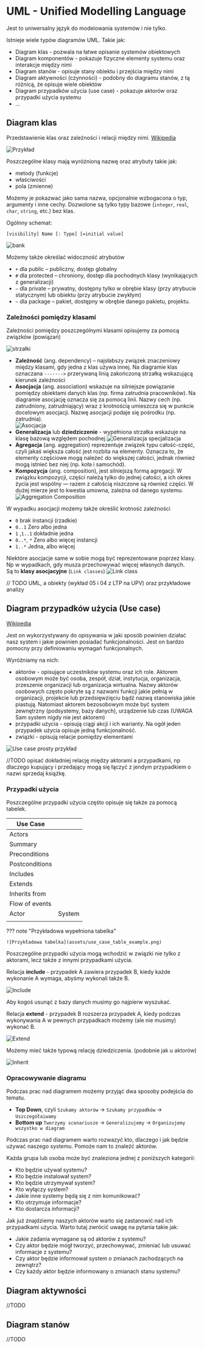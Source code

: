 # UML - Unified Modelling Language

Jest to uniwersalny język do modelowania systemów i nie tylko.

Istnieje wiele typów diagramów UML. Takie jak:

- Diagram klas - pozwala na łatwe opisanie systemów obiektowych
- Diagram komponentów - pokazuje fizyczne elementy systemu oraz interakcje między nimi
- Diagram stanów - opisuje stany obiektu i przejścia między nimi
- Diagram aktywności (czynności) - podobny do diagramu stanów, z tą różnicą, że opisuje wiele obiektów
- Diagram przypadków użycia (use case) - pokazuje aktorów oraz przypadki użycia systemu
- ...

## Diagram klas

Przedstawienie klas oraz zależności i relacji między nimi. [Wikipedia](https://pl.wikipedia.org/wiki/Diagram_klas)

![Przykład](assets/uml_class_diagram_example.png)

Poszczególne klasy mają wyróżnioną nazwę oraz atrybuty takie jak:

- metody (funkcje)
- właściwości
- pola (zmienne)

Możemy je pokazwać jako sama nazwa, opcjonalnie wzbogacona o typ, argumenty i inne cechy. Dozwolone są tylko typy bazowe (`integer`, `real`, `char`, `string`, etc.) bez klas.

Ogólnny schemat:

`[visibility] Name [: Type] [=initial value]`

![bank](assets/uml-BankAccount1.svg.png)

Możemy także określać widoczność atrybutów

- `+` dla public – publiczny, dostęp globalny
- `#` dla protected – chroniony, dostęp dla pochodnych klasy (wynikających z generalizacji)
- `−` dla private – prywatny, dostępny tylko w obrębie klasy (przy atrybucie statycznym) lub obiektu (przy atrybucie zwykłym)
- `~` dla package – pakiet, dostępny w obrębie danego pakietu, projektu.

### Zależności pomiędzy klasami

Zależności pomiędzy poszczególnymi klasami opisujemy za pomocą związków (powiązań)

![strzałki](assets/Uml_classes_relations.svg)

- **Zależność** (ang. dependency) – najsłabszy związek znaczeniowy między klasami, gdy jedna z klas używa innej. Na diagramie klas oznaczana `------->` przerywaną linią zakończoną strzałką wskazującą kierunek zależności
- **Asocjacja** (ang. association) wskazuje na silniejsze powiązanie pomiędzy obiektami danych klas (np. firma zatrudnia pracowników). Na diagramie asocjację oznacza się za pomocą linii. Nazwy cech (np. zatrudniony, zatrudniający) wraz z krotnością umieszcza się w punkcie docelowym asocjacji. Nazwę asocjacji podaje się pośrodku (np. zatrudnia).  
  ![Asocjacja](assets/UML_association_role_example.gif)
- **Generalizacja** lub **dziedziczenie** - wypełniona strzałka wskazuje na klasę bazową względem pochodnej
  ![Generalizacja specjalizacja](assets/uml_generalization_specialization.png)
- **Agregacja** (ang. aggregation) reprezentuje związek typu całość-część, czyli jakaś większa całość jest rozbita na elementy. Oznacza to, że elementy częściowe mogą należeć do większej całości, jednak również mogą istnieć bez niej (np. koła i samochód).
- **Kompozycja** (ang. composition), jest silniejszą formą agregacji. W związku kompozycji, części należą tylko do jednej całości, a ich okres życia jest wspólny — razem z całością niszczone są również części. W dużej mierze jest to kwestia umowna, zależna od danego systemu.  
  ![Aggregation Composition](assets/uml-AggregationAndComposition.svg.png)

W wypadku asocjacji możemy także określić krotność zależności

- `0` brak instancji (rzadkie)
- `0..1` Zero albo jedna
- `1` ,`1..1` dokładnie jedna
- `0..*`, `*` Zero albo więcej instancji
- `1..*` Jedna, albo więcej

Niektóre asocjacje same w sobie mogą być reprezentowane poprzez klasy. Np w wypadkach, gdy musza przechowywać więcej własnych danych.  
Są to **klasy asocjacyjne** (`Link classes`)
![Link class](assets/uml_link_classes.png)

// TODO UML, a obiekty (wykład 05 i 04 z LTP na UPV) oraz przykładowe analizy

## Diagram przypadków użycia (Use case)

[Wikipedia](https://pl.wikipedia.org/wiki/Diagram_przypadk%C3%B3w_u%C5%BCycia)

Jest on wykorzystywany do opisywania w jaki sposób powinien działać nasz system i jakie powinien posiadać funkcjonalności. Jest on bardzo pomocny przy definiowaniu wymagań funkcjonalnych.

Wyróżniamy na nich:

- aktorów - opisujące uczestników systemu oraz ich role. Aktorem osobowym może być osoba, zespół, dział, instytucja, organizacja, zrzeszenie organizacji lub organizacja wirtualna. Nazwy aktorów osobowych często pokryte są z nazwami funkcji jakie pełnią w organizacji, projekcie lub przedsięwzięciu bądź nazwą stanowiska jakie piastują. Natomiast aktorem bezosobowym może być system zewnętrzny (podsystemy, bazy danych), urządzenie lub czas (UWAGA Sam system nigdy nie jest aktorem)
- przypadki użycia - opisują ciągi akcji i ich warianty. Na ogół jeden przypadek użycia opisuje jedną funkcjonalność.
- związki - opisują relacje pomiędzy elementami

![Use case prosty przykład](assets/use_case_basic.png)

//TODO opisać dokładniej relację między aktorami a przypadkami, np dlaczego kupujący i przedający mogą się łączyć z jendym przypadkiem o nazwi sprzedaj książkę.

### Przypadki użycia

Poszczególne przypadki użycia częśto opisuje się także za pomocą tabelek.

| Use Case       |        |
| -------------- | ------ |
| Actors         |        |
| Summary        |        |
| Preconditions  |        |
| Postconditions |        |
| Includes       |        |
| Extends        |        |
| Inherits from  |        |
| Flow of events |        |
| Actor          | System |
|                |        |

??? note "Przykładowa wypełniona tabelka"

    ![Przykładowa tabelka](assets/use_case_table_example.png)


Poszczególne przypadki użycia mogą wchodzić w związki nie tylko z aktorami, lecz także z innymi przypadkami użycia.

Relacja **include** - przypadek A zawiera przypadek B, kiedy każde wykonanie A wymaga, abyśmy wykonali także B.

![Include](assets/use_case_include.png)

Aby kogoś usunąć z bazy danych musimy go najpierw wyszukać.

Relacja **extend** - przypadek B rozszerza przypadek A, kiedy podczas wykonywania A w pewnych przypadkach możemy (ale nie musimy) wykonać B.

![Extend](assets/use_case_extend.png)

Możemy mieć także typową relację dziedziczenia. (podobnie jak u aktorów)

![Inherit](assets/use_case_inheritance.png)

### Opracowywanie diagramu

Podczas prac nad diagramem możemy przyjąć dwa sposoby podejścia do tematu.

- **Top Down**, czyli `Szukamy aktorów` -> `Szukamy przypadków` -> `Uszczegółaiwamy`
- **Bottom up** `Tworzymy scenariusze` -> `Generalizujemy` -> `Organizujemy wszystko w diagram`

Podczas prac nad diagramem warto rozwazyć kto, dlaczego i jak będzie używać naszego systemu. Pomoże nam to znaleźć aktorów.

Każda grupa lub osoba może być znaleziona jednej z poniższych kategorii:

- Kto będzie używał systemu?
- Kto będzie instalował system?
- Kto będzie utrzymywał system?
- Kto wyłączy system?
- Jakie inne systemy będą się z nim komunikować?
- Kto otrzymuje informacje?
- Kto dostarcza informacji?

Jak już znajdziemy naszych aktorów warto się zastanowić nad ich przypadkami użycia. Warto tutaj zwrócić uwagę na pytania takie jak:

- Jakie zadania wymagane są od aktorów z systemu?
- Czy aktor będzie mógł tworzyć, przechowywać, zmieniać lub usuwać informacje z systemu?
- Czy aktor będzie informował system o zmianach zachodzących na zewnątrz?
- Czy każdy aktor będzie informowany o zmianach stanu systemu?

## Diagram aktywności

//TODO

## Diagram stanów

//TODO
